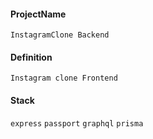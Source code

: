 #### ProjectName

`InstagramClone Backend`

#### Definition

`Instagram clone Frontend`

#### Stack

`express` `passport` `graphql` `prisma`
